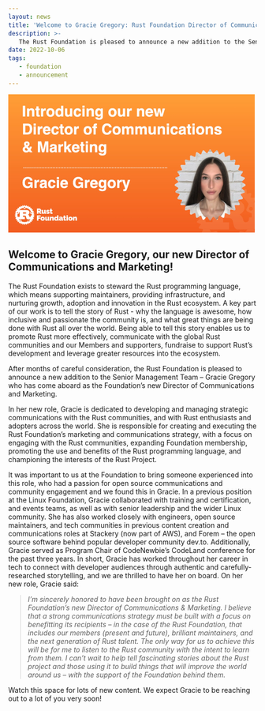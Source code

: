 ```yaml
---
layout: news
title: 'Welcome to Gracie Gregory: Rust Foundation Director of Communications & Marketing'
description: >-
   The Rust Foundation is pleased to announce a new addition to the Senior Management Team
date: 2022-10-06
tags:
   - foundation
   - announcement
---
```

<img src="/img/news/2022-10-06-welcome-gracie-gregory-director-of-communications/gracie.jpg" width="500" height="280" alt="Headshot of Gracie" />

## Welcome to Gracie Gregory, our new Director of Communications and Marketing!

The Rust Foundation exists to steward the Rust programming language, which means supporting maintainers, providing infrastructure, and nurturing growth, adoption and innovation in the Rust ecosystem. A key part of our work is to tell the story of Rust - why the language is awesome, how inclusive and passionate the community is, and what great things are being done with Rust all over the world. Being able to tell this story enables us to promote Rust more effectively, communicate with the global Rust communities and our Members and supporters, fundraise to support Rust’s development and leverage greater resources into the ecosystem. 
 
After months of careful consideration, the Rust Foundation is pleased to announce a new addition to the Senior Management Team – Gracie Gregory who has come aboard as the Foundation’s new Director of Communications and Marketing. 
 
In her new role, Gracie is dedicated to developing and managing strategic communications with the Rust communities, and with Rust enthusiasts and adopters across the world. She is responsible for creating and executing the Rust Foundation’s marketing and communications strategy, with a focus on engaging with the Rust communities, expanding Foundation membership, promoting the use and benefits of the Rust programming language, and championing the interests of the Rust Project.
 
It was important to us at the Foundation to bring someone experienced into this role, who had a passion for open source communications and community engagement and we found this in Gracie. In a previous position at the Linux Foundation, Gracie collaborated with training and certification, and events teams, as well as with senior leadership and the wider Linux community. She has also worked closely with engineers, open source maintainers, and tech communities in previous content creation and communications roles at Stackery (now part of AWS), and Forem – the open source software behind popular developer community dev.to. Additionally, Gracie served as Program Chair of CodeNewbie’s CodeLand conference for the past three years. In short, Gracie has worked throughout her career in tech to connect with developer audiences through authentic and carefully-researched storytelling, and we are thrilled to have her on board. On her new role, Gracie said:

> *I’m sincerely honored to have been brought on as the Rust Foundation’s new Director of Communications & Marketing. I believe that a strong communications strategy must be built with a focus on benefitting its recipients – in the case of the Rust Foundation, that includes our members (present and future), brilliant maintainers, and the next generation of Rust talent. The only way for us to achieve this will be for me to listen to the Rust community with the intent to learn from them. I can’t wait to help tell fascinating stories about the Rust project and those using it to build things that will improve the world around us – with the support of the Foundation behind them.*

Watch this space for lots of new content. We expect Gracie to be reaching out to a lot of you very soon!
